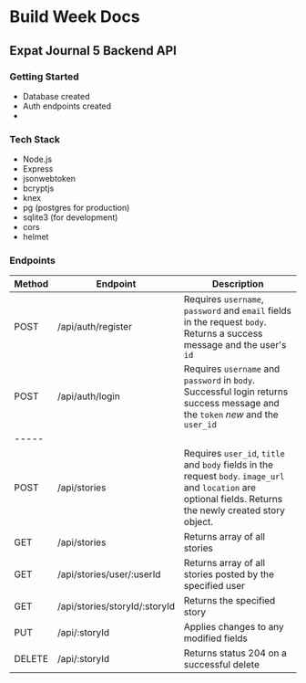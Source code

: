 # Build Week Docs
## Expat Journal 5 Backend API



### Getting Started

 - Database created
 - Auth endpoints created
 - 

### Tech Stack

 - Node.js
 - Express
 - jsonwebtoken
 - bcryptjs
 - knex
 - pg (postgres for production)
 - sqlite3 (for development)
 - cors
 - helmet

### Endpoints


| Method | Endpoint            | Description                                                                                                                                    |
| ------ | -------------       | ---------------------------------------------------------------------------------------------------------------------------------------------  |
| POST   | /api/auth/register | Requires `username`, `password` and `email` fields in the request `body`. Returns a success message and the user's `id`                          |
| POST   | /api/auth/login    | Requires `username` and `password` in `body`. Successful login returns success message and the `token` *new* and the `user_id`                   |
| -----     |           |      |
| POST   | /api/stories | Requires `user_id`, `title` and `body` fields in the request `body`. `image_url` and `location` are optional fields. Returns the newly created story object.                          |
| GET   | /api/stories | Returns array of all stories                                                                                                                       |
| GET   | /api/stories/user/:userId | Returns array of all stories posted by the specified user                                                                             |
| GET   | /api/stories/storyId/:storyId | Returns the specified story                                                                                                       |
| PUT   | /api/:storyId | Applies changes to any modified fields                                                                                                            |
| DELETE   | /api/:storyId | Returns status 204 on a successful delete                                                                                                      |   
